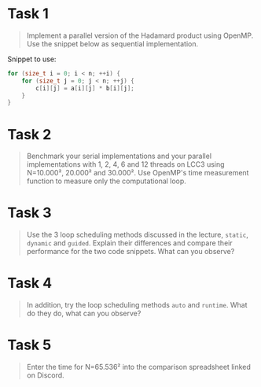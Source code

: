 # Task 1

> Implement a parallel version of the Hadamard product using OpenMP. Use the snippet below as sequential implementation.

Snippet to use: 
```c
for (size_t i = 0; i < n; ++i) {
    for (size_t j = 0; j < n; ++j) {
        c[i][j] = a[i][j] * b[i][j];
    }
}
```

# Task 2

> Benchmark your serial implementations and your parallel implementations with 1, 2, 4, 6 and 12 threads on LCC3 using N=10.000², 20.000² and 30.000². Use OpenMP's time measurement function to measure only the computational loop.

# Task 3

> Use the 3 loop scheduling methods discussed in the lecture, `static`, `dynamic` and `guided`. Explain their differences and compare their performance for the two code snippets. What can you observe?

# Task 4

> In addition, try the loop scheduling methods `auto` and `runtime`. What do they do, what can you observe?

# Task 5

> Enter the time for N=65.536² into the comparison spreadsheet linked on Discord.